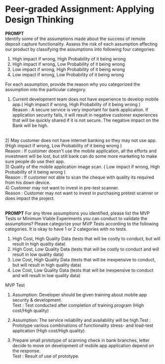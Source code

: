# Peer-graded Assignment: Applying Design Thinking

<b>PROMPT</b></br>
Identify some of the assumptions made about the success of remote deposit capture functionality. Assess the risk of each assumption affecting our product by classifying the assumptions into following four categories:
</br>
1.	High impact if wrong, High Probability of it being wrong </br>
2.	High impact if wrong, Low Probability of it being wrong </br>
3.	Low impact if wrong, High Probability of it being wrong </br>
4.	Low impact if wrong, Low Probability of it being wrong </br>

For each assumption, provide the reason why you categorized the assumption into the particular category. </br>
1) Current development team does not have experience to develop mobile app.( High impact if wrong, High Probability of it being wrong ) </br>
Reason : A secure service is very important for bank application. If application security fails, it will result in negative customer experiences that will be quickly shared if it is not secure. The negative impact on the Bank will be high. 
</br>
2)  May customer does not have internet banking so they may not use app. (High impact if wrong, Low Probability of it being wrong ) </br>
Reason :  If customer doesn't use the mobile application, all the efforts and investment will be lost, but still bank can do some more marketing to make sure people do use their app.
</br>
3)  Quality of the mobile application image scan. ( Low impact if wrong, High Probability of it being wrong ) </br>
Reason :  If customer not able to scan the cheque with quality its required from his down device.
</br>
4)  Customer may not want to invest in pre-test scanner. </br>
Reason : Customer may not want to invest in purchasing pretest scanner or does impact the project.
</br></br>

<b>PROMPT</b>
For any three assumptions you identified, please list the MVP Tests or Minimum Viable Experiments you can conduct to validate the assumptions? Please categorize your MVP Tests according to the following categories. It is okay to have 1 or 2 categories with no tests.
</br>
1.	High Cost, High Quality Data (tests that will be costly to conduct, but will result in high quality data) </br>
2.	High Cost, Low Quality Data (tests that will be costly to conduct and will result in low quality data) </br>
3.	Low Cost, High Quality Data (tests that will be inexpensive to conduct, but will result in high quality data) </br>
4.	Low Cost, Low Quality Data (tests that will be inexpensive to conduct and will result in low quality data) </br>

MVP Test </br>
1)  Assumption: Developer should be given training about mobile app security & development. </br>
Test : Test conducted after completion of training program (High cost/High quality) </br>
2.  Assumption: The service reliability and availability will be high.Test : Prototype various combinations of functionality stress- and load-test application (High cost/High quality)</br>
3) Prepare small prototype of scanning check in bank branches, letter decide to move on development of mobile app application depend on the response. </br>
Test : Result of use of prototype.
